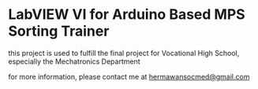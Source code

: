 # LabVIEW VI for Arduino Based MPS Sorting Trainer
this project is used to fulfill the final project for Vocational High School, especially the Mechatronics Department

for more information, please contact me at hermawansocmed@gmail.com
